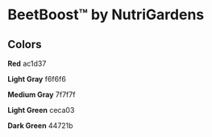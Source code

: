# BeetBoost™ by NutriGardens

Colors
------

**Red** ac1d37

**Light Gray** f6f6f6

**Medium Gray** 7f7f7f

**Light Green** ceca03

**Dark Green** 44721b